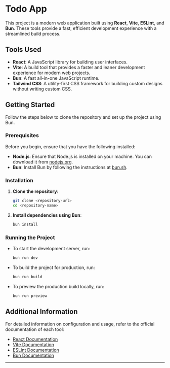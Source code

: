 # Todo App

This project is a modern web application built using **React**, **Vite**, **ESLint**, and **Bun**. These tools provide a fast, efficient development experience with a streamlined build process.

## Tools Used

- **React**: A JavaScript library for building user interfaces.
- **Vite**: A build tool that provides a faster and leaner development experience for modern web projects.
- **Bun**: A fast all-in-one JavaScript runtime.
- **Tailwind CSS**: A utility-first CSS framework for building custom designs without writing custom CSS.

## Getting Started

Follow the steps below to clone the repository and set up the project using Bun.

### Prerequisites

Before you begin, ensure that you have the following installed:

- **Node.js**: Ensure that Node.js is installed on your machine. You can download it from [nodejs.org](https://nodejs.org/).
- **Bun**: Install Bun by following the instructions at [bun.sh](https://bun.sh/).

### Installation

1. **Clone the repository**:

   ```bash
   git clone <repository-url>
   cd <repository-name>
   ```

2. **Install dependencies using Bun**:

   ```bash
   bun install
   ```

### Running the Project

- To start the development server, run:

  ```bash
  bun run dev
  ```

- To build the project for production, run:

  ```bash
  bun run build
  ```

- To preview the production build locally, run:

  ```bash
  bun run preview
  ```

## Additional Information

For detailed information on configuration and usage, refer to the official documentation of each tool:

- [React Documentation](https://reactjs.org/docs/getting-started.html)
- [Vite Documentation](https://vitejs.dev/)
- [ESLint Documentation](https://eslint.org/docs/user-guide/getting-started)
- [Bun Documentation](https://bun.sh/docs)

---
